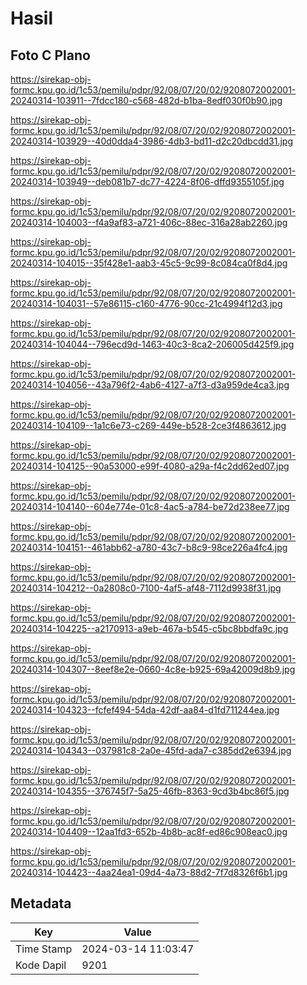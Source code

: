 # Hasil

## Foto C Plano

https://sirekap-obj-formc.kpu.go.id/1c53/pemilu/pdpr/92/08/07/20/02/9208072002001-20240314-103911--7fdcc180-c568-482d-b1ba-8edf030f0b90.jpg

https://sirekap-obj-formc.kpu.go.id/1c53/pemilu/pdpr/92/08/07/20/02/9208072002001-20240314-103929--40d0dda4-3986-4db3-bd11-d2c20dbcdd31.jpg

https://sirekap-obj-formc.kpu.go.id/1c53/pemilu/pdpr/92/08/07/20/02/9208072002001-20240314-103949--deb081b7-dc77-4224-8f06-dffd9355105f.jpg

https://sirekap-obj-formc.kpu.go.id/1c53/pemilu/pdpr/92/08/07/20/02/9208072002001-20240314-104003--f4a9af83-a721-406c-88ec-316a28ab2260.jpg

https://sirekap-obj-formc.kpu.go.id/1c53/pemilu/pdpr/92/08/07/20/02/9208072002001-20240314-104015--35f428e1-aab3-45c5-9c99-8c084ca0f8d4.jpg

https://sirekap-obj-formc.kpu.go.id/1c53/pemilu/pdpr/92/08/07/20/02/9208072002001-20240314-104031--57e86115-c160-4776-90cc-21c4994f12d3.jpg

https://sirekap-obj-formc.kpu.go.id/1c53/pemilu/pdpr/92/08/07/20/02/9208072002001-20240314-104044--796ecd9d-1463-40c3-8ca2-206005d425f9.jpg

https://sirekap-obj-formc.kpu.go.id/1c53/pemilu/pdpr/92/08/07/20/02/9208072002001-20240314-104056--43a796f2-4ab6-4127-a7f3-d3a959de4ca3.jpg

https://sirekap-obj-formc.kpu.go.id/1c53/pemilu/pdpr/92/08/07/20/02/9208072002001-20240314-104109--1a1c6e73-c269-449e-b528-2ce3f4863612.jpg

https://sirekap-obj-formc.kpu.go.id/1c53/pemilu/pdpr/92/08/07/20/02/9208072002001-20240314-104125--90a53000-e99f-4080-a29a-f4c2dd62ed07.jpg

https://sirekap-obj-formc.kpu.go.id/1c53/pemilu/pdpr/92/08/07/20/02/9208072002001-20240314-104140--604e774e-01c8-4ac5-a784-be72d238ee77.jpg

https://sirekap-obj-formc.kpu.go.id/1c53/pemilu/pdpr/92/08/07/20/02/9208072002001-20240314-104151--461abb62-a780-43c7-b8c9-98ce226a4fc4.jpg

https://sirekap-obj-formc.kpu.go.id/1c53/pemilu/pdpr/92/08/07/20/02/9208072002001-20240314-104212--0a2808c0-7100-4af5-af48-7112d9938f31.jpg

https://sirekap-obj-formc.kpu.go.id/1c53/pemilu/pdpr/92/08/07/20/02/9208072002001-20240314-104225--a2170913-a9eb-467a-b545-c5bc8bbdfa9c.jpg

https://sirekap-obj-formc.kpu.go.id/1c53/pemilu/pdpr/92/08/07/20/02/9208072002001-20240314-104307--8eef8e2e-0660-4c8e-b925-69a42009d8b9.jpg

https://sirekap-obj-formc.kpu.go.id/1c53/pemilu/pdpr/92/08/07/20/02/9208072002001-20240314-104323--fcfef494-54da-42df-aa84-d1fd711244ea.jpg

https://sirekap-obj-formc.kpu.go.id/1c53/pemilu/pdpr/92/08/07/20/02/9208072002001-20240314-104343--037981c8-2a0e-45fd-ada7-c385dd2e6394.jpg

https://sirekap-obj-formc.kpu.go.id/1c53/pemilu/pdpr/92/08/07/20/02/9208072002001-20240314-104355--376745f7-5a25-46fb-8363-9cd3b4bc86f5.jpg

https://sirekap-obj-formc.kpu.go.id/1c53/pemilu/pdpr/92/08/07/20/02/9208072002001-20240314-104409--12aa1fd3-652b-4b8b-ac8f-ed86c908eac0.jpg

https://sirekap-obj-formc.kpu.go.id/1c53/pemilu/pdpr/92/08/07/20/02/9208072002001-20240314-104423--4aa24ea1-09d4-4a73-88d2-7f7d8326f6b1.jpg


## Metadata

| Key        | Value               |
| ---------- | ------------------- |
| Time Stamp | 2024-03-14 11:03:47 |
| Kode Dapil | 9201                |



